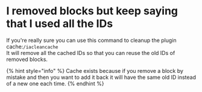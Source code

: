 # I removed blocks but keep saying that I used all the IDs

If you're really sure you can use this command to cleanup the plugin cache:`/iacleancache`  
It will remove all the cached IDs so that you can reuse the old IDs of removed blocks.

{% hint style="info" %}
Cache exists because if you remove a block by mistake and then you want to add it back it will have the same old ID instead of a new one each time.
{% endhint %}

